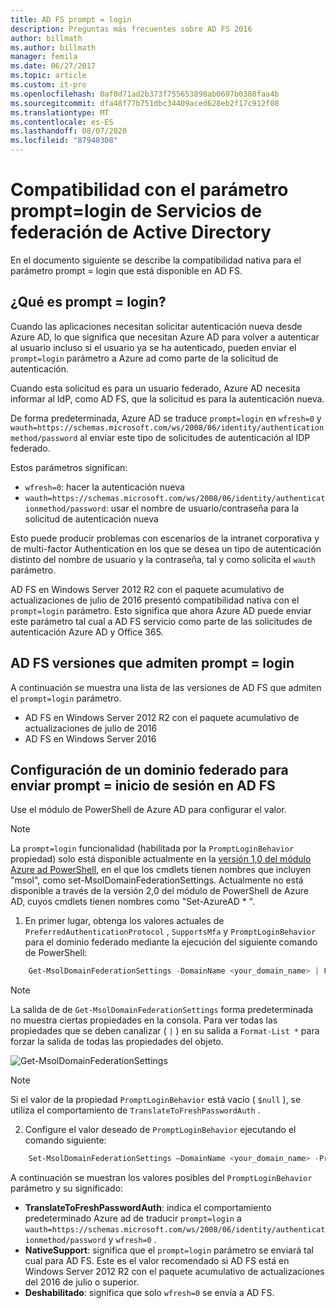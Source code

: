 ```yaml
---
title: AD FS prompt = login
description: Preguntas más frecuentes sobre AD FS 2016
author: billmath
ms.author: billmath
manager: femila
ms.date: 06/27/2017
ms.topic: article
ms.custom: it-pro
ms.openlocfilehash: 0af0d71ad2b373f755653898ab0697b0308faa4b
ms.sourcegitcommit: dfa48f77b751dbc34409aced628eb2f17c912f08
ms.translationtype: MT
ms.contentlocale: es-ES
ms.lasthandoff: 08/07/2020
ms.locfileid: "87940308"
---
```

# <a name="active-directory-federation-services-promptlogin-parameter-support"></a>Compatibilidad con el parámetro prompt=login de Servicios de federación de Active Directory

En el documento siguiente se describe la compatibilidad nativa para el parámetro prompt = login que está disponible en AD FS.

## <a name="what-is-promptlogin"></a>¿Qué es prompt = login?

Cuando las aplicaciones necesitan solicitar autenticación nueva desde Azure AD, lo que significa que necesitan Azure AD para volver a autenticar al usuario incluso si el usuario ya se ha autenticado, pueden enviar el `prompt=login` parámetro a Azure ad como parte de la solicitud de autenticación.

Cuando esta solicitud es para un usuario federado, Azure AD necesita informar al IdP, como AD FS, que la solicitud es para la autenticación nueva.

De forma predeterminada, Azure AD se traduce `prompt=login` en `wfresh=0` y `wauth=https://schemas.microsoft.com/ws/2008/06/identity/authenticationmethod/password` al enviar este tipo de solicitudes de autenticación al IDP federado.

Estos parámetros significan:

- `wfresh=0`: hacer la autenticación nueva
- `wauth=https://schemas.microsoft.com/ws/2008/06/identity/authenticationmethod/password`: usar el nombre de usuario/contraseña para la solicitud de autenticación nueva

Esto puede producir problemas con escenarios de la intranet corporativa y de multi-factor Authentication en los que se desea un tipo de autenticación distinto del nombre de usuario y la contraseña, tal y como solicita el `wauth` parámetro.

AD FS en Windows Server 2012 R2 con el paquete acumulativo de actualizaciones de julio de 2016 presentó compatibilidad nativa con el `prompt=login` parámetro. Esto significa que ahora Azure AD puede enviar este parámetro tal cual a AD FS servicio como parte de las solicitudes de autenticación Azure AD y Office 365.

## <a name="ad-fs-versions-that-support-promptlogin"></a>AD FS versiones que admiten prompt = login

A continuación se muestra una lista de las versiones de AD FS que admiten el `prompt=login` parámetro.

- AD FS en Windows Server 2012 R2 con el paquete acumulativo de actualizaciones de julio de 2016
- AD FS en Windows Server 2016

## <a name="how-to-configure-a-federated-domain-to-send-promptlogin-to-ad-fs"></a>Configuración de un dominio federado para enviar prompt = inicio de sesión en AD FS

Use el módulo de PowerShell de Azure AD para configurar el valor.

> [!NOTE]
> La `prompt=login` funcionalidad (habilitada por la `PromptLoginBehavior` propiedad) solo está disponible actualmente en la [versión 1,0 del módulo Azure ad PowerShell](https://connect.microsoft.com/site1164/Downloads/DownloadDetails.aspx?DownloadID=59185), en el que los cmdlets tienen nombres que incluyen "msol", como set-MsolDomainFederationSettings.  Actualmente no está disponible a través de la versión 2,0 del módulo de PowerShell de Azure AD, cuyos cmdlets tienen nombres como "Set-AzureAD \* ".

1. En primer lugar, obtenga los valores actuales de `PreferredAuthenticationProtocol` , `SupportsMfa` y `PromptLoginBehavior` para el dominio federado mediante la ejecución del siguiente comando de PowerShell:

```powershell
    Get-MsolDomainFederationSettings -DomainName <your_domain_name> | Format-List *
```

> [!NOTE]
> La salida de de `Get-MsolDomainFederationSettings` forma predeterminada no muestra ciertas propiedades en la consola. Para ver todas las propiedades que se deben canalizar ( `|` ) en su salida a `Format-List *` para forzar la salida de todas las propiedades del objeto.

![Get-MsolDomainFederationSettings](media/AD-FS-Prompt-Login/GetMsol.png)

> [!NOTE]
> Si el valor de la propiedad `PromptLoginBehavior` está vacío ( `$null` ), se utiliza el comportamiento de `TranslateToFreshPasswordAuth` .

2. Configure el valor deseado de `PromptLoginBehavior` ejecutando el comando siguiente:

```powershell
    Set-MsolDomainFederationSettings –DomainName <your_domain_name> -PreferredAuthenticationProtocol <current_value_from_step1> -SupportsMfa <current_value_from_step1> -PromptLoginBehavior <TranslateToFreshPasswordAuth|NativeSupport|Disabled>
```

A continuación se muestran los valores posibles del `PromptLoginBehavior` parámetro y su significado:

- **TranslateToFreshPasswordAuth**: indica el comportamiento predeterminado Azure ad de traducir `prompt=login` a `wauth=https://schemas.microsoft.com/ws/2008/06/identity/authenticationmethod/password` y `wfresh=0` .
- **NativeSupport**: significa que el `prompt=login` parámetro se enviará tal cual para AD FS. Este es el valor recomendado si AD FS está en Windows Server 2012 R2 con el paquete acumulativo de actualizaciones del 2016 de julio o superior.
- **Deshabilitado**: significa que solo `wfresh=0` se envía a AD FS.
